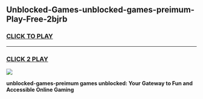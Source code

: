
## Unblocked-Games-unblocked-games-preimum-Play-Free-2bjrb
<h3>
<a href="https://premium76.site?title=unblocked-games-preimum&ref=18A">CLICK TO PLAY</a></h3>
<hr>

<h3>
<a href="https://premium76.site?title=unblocked-games-preimum&ref=18A">CLICK 2 PLAY</a>
  
</h3>

<a href="https://premium76.site?title=unblocked-games-preimum&ref=18A"><img src="https://clearcache.store/games.png"></a>


**unblocked-games-preimum games unblocked: Your Gateway to Fun and Accessible Online Gaming**
